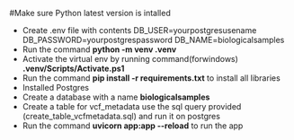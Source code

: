 #Make sure Python latest version is intalled
<ul>
   <li>Create .env file with contents
        DB_USER=yourpostgresusename
        DB_PASSWORD=yourpostgrespassword
        DB_NAME=biologicalsamples
    </li>
  
  <li>Run the command <strong>python -m venv .venv</strong></li>
  <li>Activate the virtual env by  running command(forwindows) <strong> .venv/Scripts/Activate.ps1</strong> </li>
  <li>Run the command <strong>pip install -r requirements.txt</strong> to install all libraries </li>
  <li>Installed Postgres</li>
  <li>Create a database with a name <strong>biologicalsamples</strong></li>
  <li>Create a table for vcf_metadata use the sql query provided (create_table_vcfmetadata.sql) and run it on postgres </li>

  <li>Run the command <strong>uvicorn app:app --reload</strong> to run the app</li>
</ul>
